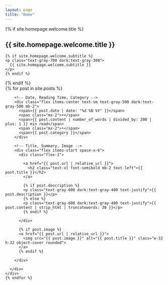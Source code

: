 ```yaml
---
layout: page
title: "Home"
---
```


<div class="prose dark:prose-invert max-w-prose mx-auto text-center">

  <!-- Welcome Message -->

  {% if site.homepage.welcome.title %}

  <div class="py-6 px-6 mb-8">
    <h2 class="text-2xl font-bold mb-2">{{ site.homepage.welcome.title }}</h2>

    {% if site.homepage.welcome.subtitle %}
    <p class="text-gray-700 dark:text-gray-300">
      {{ site.homepage.welcome.subtitle }}
    </p>
    {% endif %}

  </div>
  {% endif %}

  <div class="space-y-12">
    {% for post in site.posts %}
    <div class="flex items-start space-x-6">
      <div class="flex-1">

        <!-- Date, Reading Time, Category -->
        <div class="flex items-center text-sm text-gray-500 dark:text-gray-500 mb-2">
          <span>{{ post.date | date: "%d %B %Y" }}</span>
          <span class="mx-2">•</span>
          <span>{{ post.content | number_of_words | divided_by: 200 | plus: 1 }} min read</span>
          <span class="mx-2">•</span>
          <span>{{ post.category }}</span>
        </div>

        <!-- Title, Summary, Image -->
        <div class="flex items-start space-x-6">
          <div class="flex-1">

            <a href="{{ post.url | relative_url }}">
              <h2 class="text-xl font-semibold mb-2 text-left">{{ post.title }}</h2>
            </a>

            {% if post.description %}
            <p class="text-gray-600 dark:text-gray-400 text-justify">{{ post.description }}</p>
            {% else %}
            <p class="text-gray-600 dark:text-gray-400 text-justify">{{ post.content | strip_html | truncatewords: 30 }}</p>
            {% endif %}

          </div>

          {% if post.image %}
          <a href="{{ post.url | relative_url }}">
            <img src="{{ post.image }}" alt="{{ post.title }}" class="w-32 h-32 object-cover rounded">
          </a>
          {% endif %}

        </div>

      </div>
    </div>
    {% endfor %}

  </div>
</div>